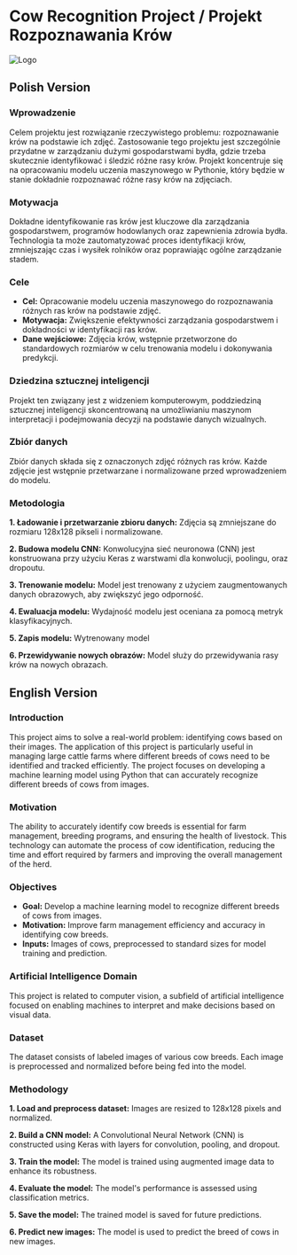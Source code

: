 # Cow Recognition Project / Projekt Rozpoznawania Krów
![Logo](https://th.bing.com/th/id/OIG1.LcAmnQG4R3jxLDWxa2kl?w=1024&h=1024&rs=1&pid=ImgDetMain)

## Polish Version
### Wprowadzenie
Celem projektu jest rozwiązanie rzeczywistego problemu: rozpoznawanie krów na podstawie ich zdjęć. Zastosowanie tego projektu jest szczególnie przydatne w zarządzaniu dużymi gospodarstwami bydła, gdzie trzeba skutecznie identyfikować i śledzić różne rasy krów. Projekt koncentruje się na opracowaniu modelu uczenia maszynowego w Pythonie, który będzie w stanie dokładnie rozpoznawać różne rasy krów na zdjęciach.

### Motywacja
Dokładne identyfikowanie ras krów jest kluczowe dla zarządzania gospodarstwem, programów hodowlanych oraz zapewnienia zdrowia bydła. Technologia ta może zautomatyzować proces identyfikacji krów, zmniejszając czas i wysiłek rolników oraz poprawiając ogólne zarządzanie stadem.

### Cele
- **Cel:** Opracowanie modelu uczenia maszynowego do rozpoznawania różnych ras krów na podstawie zdjęć.
- **Motywacja:** Zwiększenie efektywności zarządzania gospodarstwem i dokładności w identyfikacji ras krów.
- **Dane wejściowe:** Zdjęcia krów, wstępnie przetworzone do standardowych rozmiarów w celu trenowania modelu i dokonywania predykcji.

### Dziedzina sztucznej inteligencji
Projekt ten związany jest z widzeniem komputerowym, poddziedziną sztucznej inteligencji skoncentrowaną na umożliwianiu maszynom interpretacji i podejmowania decyzji na podstawie danych wizualnych.

### Zbiór danych
Zbiór danych składa się z oznaczonych zdjęć różnych ras krów. Każde zdjęcie jest wstępnie przetwarzane i normalizowane przed wprowadzeniem do modelu.

### Metodologia
**1. Ładowanie i przetwarzanie zbioru danych:** Zdjęcia są zmniejszane do rozmiaru 128x128 pikseli i normalizowane.

**2. Budowa modelu CNN:** Konwolucyjna sieć neuronowa (CNN) jest konstruowana przy użyciu Keras z warstwami dla konwolucji, poolingu, oraz dropoutu.

**3. Trenowanie modelu:** Model jest trenowany z użyciem zaugmentowanych danych obrazowych, aby zwiększyć jego odporność.

**4. Ewaluacja modelu:** Wydajność modelu jest oceniana za pomocą metryk klasyfikacyjnych.

**5. Zapis modelu:** Wytrenowany model

**6. Przewidywanie nowych obrazów:** Model służy do przewidywania rasy krów na nowych obrazach.

## English Version
### Introduction
This project aims to solve a real-world problem: identifying cows based on their images. The application of this project is particularly useful in managing large cattle farms where different breeds of cows need to be identified and tracked efficiently. The project focuses on developing a machine learning model using Python that can accurately recognize different breeds of cows from images.

### Motivation
The ability to accurately identify cow breeds is essential for farm management, breeding programs, and ensuring the health of livestock. This technology can automate the process of cow identification, reducing the time and effort required by farmers and improving the overall management of the herd.

### Objectives
- **Goal:** Develop a machine learning model to recognize different breeds of cows from images.
- **Motivation:** Improve farm management efficiency and accuracy in identifying cow breeds.
- **Inputs:** Images of cows, preprocessed to standard sizes for model training and prediction.

### Artificial Intelligence Domain
This project is related to computer vision, a subfield of artificial intelligence focused on enabling machines to interpret and make decisions based on visual data.

### Dataset
The dataset consists of labeled images of various cow breeds. Each image is preprocessed and normalized before being fed into the model.

### Methodology
**1. Load and preprocess dataset:** Images are resized to 128x128 pixels and normalized.

**2. Build a CNN model:** A Convolutional Neural Network (CNN) is constructed using Keras with layers for convolution, pooling, and dropout.

**3. Train the model:** The model is trained using augmented image data to enhance its robustness.

**4. Evaluate the model:** The model's performance is assessed using classification metrics.

**5. Save the model:** The trained model is saved for future predictions.

**6. Predict new images:** The model is used to predict the breed of cows in new images.

